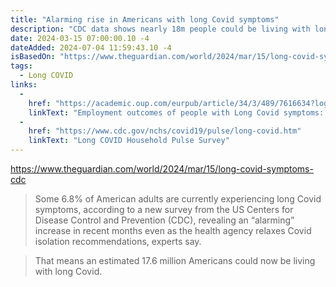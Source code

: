 ```yaml
---
title: "Alarming rise in Americans with long Covid symptoms"
description: "CDC data shows nearly 18m people could be living with long Covid even as health agency relaxes isolation recommendations"
date: 2024-03-15 07:00:00.10 -4
dateAdded: 2024-07-04 11:59:43.10 -4
isBasedOn: "https://www.theguardian.com/world/2024/mar/15/long-covid-symptoms-cdc"
tags:
  - Long COVID
links:
  -
    href: "https://academic.oup.com/eurpub/article/34/3/489/7616634?login=false"
    linkText: "Employment outcomes of people with Long Covid symptoms: community-based cohort study"
  -
    href: "https://www.cdc.gov/nchs/covid19/pulse/long-covid.htm"
    linkText: "Long COVID Household Pulse Survey"
---
```


https://www.theguardian.com/world/2024/mar/15/long-covid-symptoms-cdc

> Some 6.8% of American adults are currently experiencing long Covid symptoms, according to a new survey from the US Centers for Disease Control and Prevention (CDC), revealing an “alarming” increase in recent months even as the health agency relaxes Covid isolation recommendations, experts say.

> That means an estimated 17.6 million Americans could now be living with long Covid.
